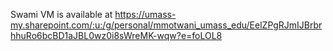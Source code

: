 Swami VM is available at https://umass-my.sharepoint.com/:u:/g/personal/mmotwani_umass_edu/EelZPgRJmIJBrbrhhuRo6bcBD1aJBL0wz0i8sWreMK-wqw?e=foLOL8

